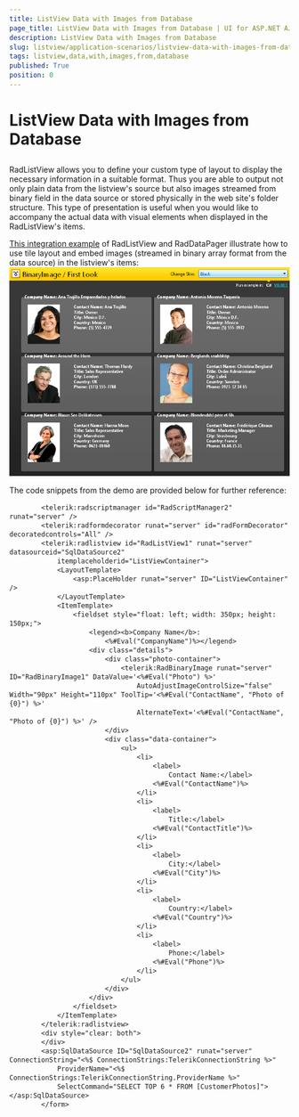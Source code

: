 ```yaml
---
title: ListView Data with Images from Database
page_title: ListView Data with Images from Database | UI for ASP.NET AJAX Documentation
description: ListView Data with Images from Database
slug: listview/application-scenarios/listview-data-with-images-from-database
tags: listview,data,with,images,from,database
published: True
position: 0
---
```


# ListView Data with Images from Database



## 

RadListView allows you to define your custom type of layout to display the necessary information in a suitable format. Thus you are able to output not only plain data from the listview's source but also images streamed from binary field in the data source or stored physically in the web site's folder structure. This type of presentation is useful when you would like to accompany the actual data with visual elements when displayed in the RadListView's items.

[This integration example](http://demos.telerik.com/aspnet-ajax/binaryimage/examples/default/defaultcs.aspx?product=listview) of RadListView and RadDataPager illustrate how to use tile layout and embed images (streamed in binary array format from the data source) in the listview's items:![](images/listview_radbinaryimage.PNG)

The code snippets from the demo are provided below for further reference:

````ASPNET
	    <telerik:radscriptmanager id="RadScriptManager2" runat="server" />
	    <telerik:radformdecorator runat="server" id="radFormDecorator" decoratedcontrols="All" />
	    <telerik:radlistview id="RadListView1" runat="server" datasourceid="SqlDataSource2"
	        itemplaceholderid="ListViewContainer">
	        <LayoutTemplate>
	            <asp:PlaceHolder runat="server" ID="ListViewContainer" />
	        </LayoutTemplate>
	        <ItemTemplate>
	            <fieldset style="float: left; width: 350px; height: 150px;">
	                <legend><b>Company Name</b>:
	                    <%#Eval("CompanyName")%></legend>
	                <div class="details">
	                    <div class="photo-container">
	                        <telerik:RadBinaryImage runat="server" ID="RadBinaryImage1" DataValue='<%#Eval("Photo") %>'
	                            AutoAdjustImageControlSize="false" Width="90px" Height="110px" ToolTip='<%#Eval("ContactName", "Photo of {0}") %>'
	                            AlternateText='<%#Eval("ContactName", "Photo of {0}") %>' />
	                    </div>
	                    <div class="data-container">
	                        <ul>
	                            <li>
	                                <label>
	                                    Contact Name:</label>
	                                <%#Eval("ContactName")%>
	                            </li>
	                            <li>
	                                <label>
	                                    Title:</label>
	                                <%#Eval("ContactTitle")%>
	                            </li>
	                            <li>
	                                <label>
	                                    City:</label>
	                                <%#Eval("City")%>
	                            </li>
	                            <li>
	                                <label>
	                                    Country:</label>
	                                <%#Eval("Country")%>
	                            </li>
	                            <li>
	                                <label>
	                                    Phone:</label>
	                                <%#Eval("Phone")%>
	                            </li>
	                        </ul>
	                    </div>
	                </div>
	            </fieldset>
	        </ItemTemplate>
	    </telerik:radlistview>
	    <div style="clear: both">
	    </div>
	    <asp:SqlDataSource ID="SqlDataSource2" runat="server" ConnectionString="<%$ ConnectionStrings:TelerikConnectionString %>"
	        ProviderName="<%$ ConnectionStrings:TelerikConnectionString.ProviderName %>"
	        SelectCommand="SELECT TOP 6 * FROM [CustomerPhotos]"></asp:SqlDataSource>
	    </form>
````


